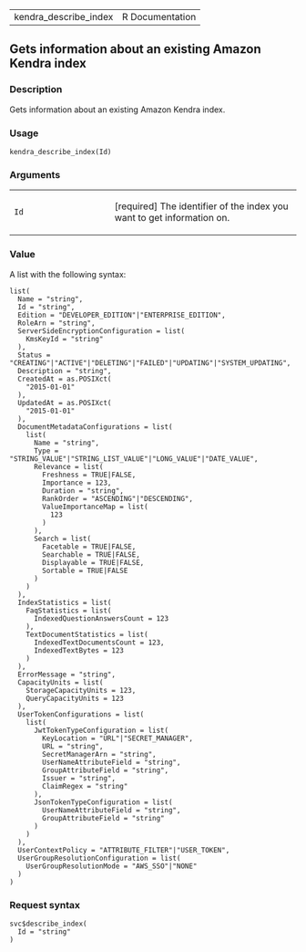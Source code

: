 <table style="width: 100%;">
<tbody>
<tr class="odd">
<td>kendra_describe_index</td>
<td style="text-align: right;">R Documentation</td>
</tr>
</tbody>
</table>

## Gets information about an existing Amazon Kendra index

### Description

Gets information about an existing Amazon Kendra index.

### Usage

    kendra_describe_index(Id)

### Arguments

<table>
<colgroup>
<col style="width: 35%" />
<col style="width: 65%" />
</colgroup>
<tbody>
<tr class="odd">
<td><code id="kendra_describe_index_:_Id">Id</code></td>
<td><p>[required] The identifier of the index you want to get
information on.</p></td>
</tr>
</tbody>
</table>

### Value

A list with the following syntax:

    list(
      Name = "string",
      Id = "string",
      Edition = "DEVELOPER_EDITION"|"ENTERPRISE_EDITION",
      RoleArn = "string",
      ServerSideEncryptionConfiguration = list(
        KmsKeyId = "string"
      ),
      Status = "CREATING"|"ACTIVE"|"DELETING"|"FAILED"|"UPDATING"|"SYSTEM_UPDATING",
      Description = "string",
      CreatedAt = as.POSIXct(
        "2015-01-01"
      ),
      UpdatedAt = as.POSIXct(
        "2015-01-01"
      ),
      DocumentMetadataConfigurations = list(
        list(
          Name = "string",
          Type = "STRING_VALUE"|"STRING_LIST_VALUE"|"LONG_VALUE"|"DATE_VALUE",
          Relevance = list(
            Freshness = TRUE|FALSE,
            Importance = 123,
            Duration = "string",
            RankOrder = "ASCENDING"|"DESCENDING",
            ValueImportanceMap = list(
              123
            )
          ),
          Search = list(
            Facetable = TRUE|FALSE,
            Searchable = TRUE|FALSE,
            Displayable = TRUE|FALSE,
            Sortable = TRUE|FALSE
          )
        )
      ),
      IndexStatistics = list(
        FaqStatistics = list(
          IndexedQuestionAnswersCount = 123
        ),
        TextDocumentStatistics = list(
          IndexedTextDocumentsCount = 123,
          IndexedTextBytes = 123
        )
      ),
      ErrorMessage = "string",
      CapacityUnits = list(
        StorageCapacityUnits = 123,
        QueryCapacityUnits = 123
      ),
      UserTokenConfigurations = list(
        list(
          JwtTokenTypeConfiguration = list(
            KeyLocation = "URL"|"SECRET_MANAGER",
            URL = "string",
            SecretManagerArn = "string",
            UserNameAttributeField = "string",
            GroupAttributeField = "string",
            Issuer = "string",
            ClaimRegex = "string"
          ),
          JsonTokenTypeConfiguration = list(
            UserNameAttributeField = "string",
            GroupAttributeField = "string"
          )
        )
      ),
      UserContextPolicy = "ATTRIBUTE_FILTER"|"USER_TOKEN",
      UserGroupResolutionConfiguration = list(
        UserGroupResolutionMode = "AWS_SSO"|"NONE"
      )
    )

### Request syntax

    svc$describe_index(
      Id = "string"
    )
